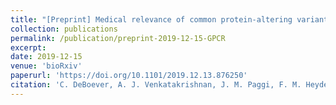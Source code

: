 ```yaml
---
title: "[Preprint] Medical relevance of common protein-altering variants in GPCR genes across 337,205 individuals in the UK Biobank study"
collection: publications
permalink: /publication/preprint-2019-12-15-GPCR
excerpt: 
date: 2019-12-15
venue: 'bioRxiv'
paperurl: 'https://doi.org/10.1101/2019.12.13.876250'
citation: 'C. DeBoever, A. J. Venkatakrishnan, J. M. Paggi, F. M. Heydenreich, S.-A. Laurin, M. Masureel, Y. Tanigawa, G. Venkataraman, M. Bouvier, R. Dror, M. A. Rivas, Medical relevance of common protein-altering variants in GPCR genes across 337,205 individuals in the UK Biobank study. bioRxiv, 2019.12.13.876250 (2019).'
---
```

<!-- ispublishedpreprint: "True" -->
